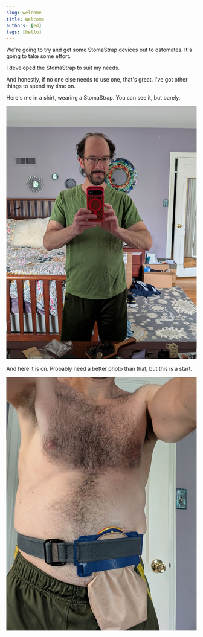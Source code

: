 ```yaml
---
slug: welcome
title: Welcome
authors: [ed]
tags: [hello]
---
```


We're going to try and get some StomaStrap devices out to ostomates. It's going to take some effort. 

<!-- truncate -->

I developed the StomaStrap to suit my needs. 

And honestly, if no one else needs to use one, that's great. I've got other things to spend my time on. 

Here's me in a shirt, wearing a StomaStrap. You can see it, but barely. 

![EdInMirror](./EdInMirror.jpg)

And here it is on. Probably need a better photo than that, but this is a start. 

![EdInMirror](./EdWearingStomaStrap.jpg)

